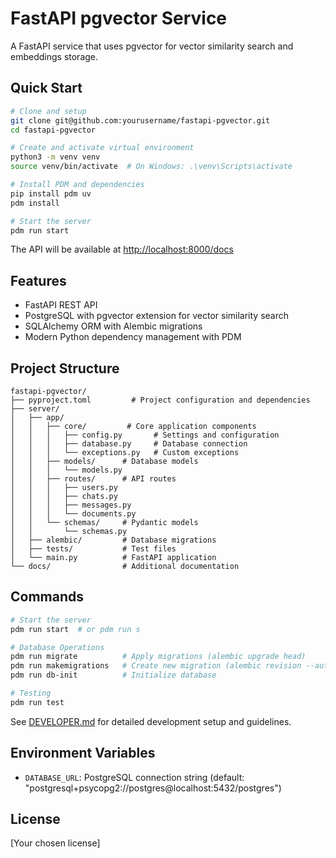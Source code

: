 # FastAPI pgvector Service

A FastAPI service that uses pgvector for vector similarity search and embeddings storage.

## Quick Start

```bash
# Clone and setup
git clone git@github.com:yourusername/fastapi-pgvector.git
cd fastapi-pgvector

# Create and activate virtual environment
python3 -m venv venv
source venv/bin/activate  # On Windows: .\venv\Scripts\activate

# Install PDM and dependencies
pip install pdm uv
pdm install

# Start the server
pdm run start
```

The API will be available at [http://localhost:8000/docs](http://localhost:8000/docs)

## Features

- FastAPI REST API
- PostgreSQL with pgvector extension for vector similarity search
- SQLAlchemy ORM with Alembic migrations
- Modern Python dependency management with PDM

## Project Structure

```plaintext
fastapi-pgvector/
├── pyproject.toml         # Project configuration and dependencies
├── server/
│   ├── app/
│   │   ├── core/         # Core application components
│   │   │   ├── config.py       # Settings and configuration
│   │   │   ├── database.py     # Database connection
│   │   │   └── exceptions.py   # Custom exceptions
│   │   ├── models/      # Database models
│   │   │   └── models.py
│   │   ├── routes/      # API routes
│   │   │   ├── users.py
│   │   │   ├── chats.py
│   │   │   ├── messages.py
│   │   │   └── documents.py
│   │   └── schemas/     # Pydantic models
│   │       └── schemas.py
│   ├── alembic/         # Database migrations
│   ├── tests/           # Test files
│   └── main.py          # FastAPI application
└── docs/                # Additional documentation
```

## Commands

```bash
# Start the server
pdm run start  # or pdm run s

# Database Operations
pdm run migrate          # Apply migrations (alembic upgrade head)
pdm run makemigrations   # Create new migration (alembic revision --autogenerate)
pdm run db-init          # Initialize database

# Testing
pdm run test
```

See [DEVELOPER.md](DEVELOPER.md) for detailed development setup and guidelines.

## Environment Variables

- `DATABASE_URL`: PostgreSQL connection string (default: "postgresql+psycopg2://postgres@localhost:5432/postgres")

## License

[Your chosen license]